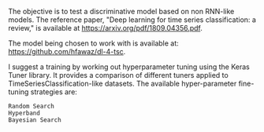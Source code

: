 
The objective is to test a discriminative model based on non RNN-like models. The reference paper, "Deep learning for time series classification: a review," is available at https://arxiv.org/pdf/1809.04356.pdf.

The model being chosen to work with is available at:  https://github.com/hfawaz/dl-4-tsc.

I suggest a training by working out hyperparameter tuning using the Keras Tuner library. It provides a comparison of different tuners applied to TimeSeriesClassification-like datasets. The available hyper-parameter fine-tuning strategies are:

    Random Search
    Hyperband
    Bayesian Search




 






